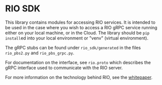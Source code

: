 # RIO SDK
This library contains modules for accessing RIO services. It is intended to be used in the case where you wish to access
a RIO gRPC service running either on your local machine, or in the Cloud. The library should be `pip install`ed into
your local environment or "venv" (virtual environment).

The gRPC stubs can be found under `rio_sdk/generated` in the files `rio_pbs2.py` and `rio_pbs_grpc.py`.

For documentation on the interface, see `rio.proto` which describes the gRPC interface used to communicate with the
RIO server.

For more information on the technology behind RIO, see the [whitepaper](https://arxiv.org/abs/1906.00588).
